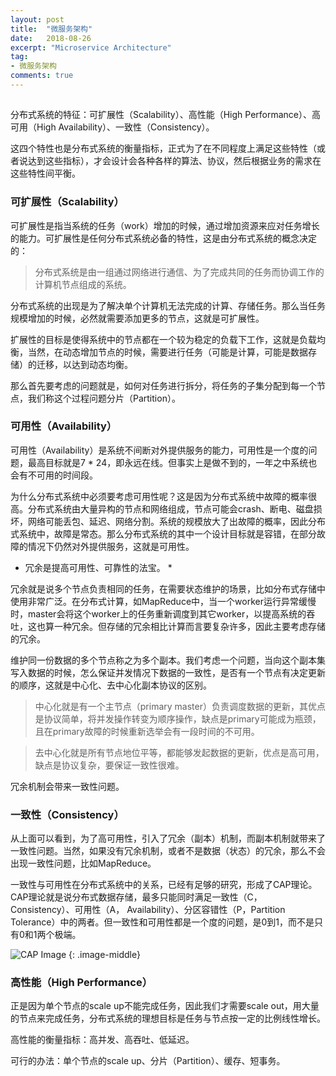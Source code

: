 ```yaml
---
layout: post
title:  "微服务架构"
date:   2018-08-26
excerpt: "Microservice Architecture"
tag:
- 微服务架构
comments: true
---
```


## 
分布式系统的特征：可扩展性（Scalability）、高性能（High Performance）、高可用（High Availability）、一致性（Consistency）。

这四个特性也是分布式系统的衡量指标，正式为了在不同程度上满足这些特性（或者说达到这些指标），才会设计会各种各样的算法、协议，然后根据业务的需求在这些特性间平衡。

### 可扩展性（Scalability）
可扩展性是指当系统的任务（work）增加的时候，通过增加资源来应对任务增长的能力。可扩展性是任何分布式系统必备的特性，这是由分布式系统的概念决定的：

> 分布式系统是由一组通过网络进行通信、为了完成共同的任务而协调工作的计算机节点组成的系统。

分布式系统的出现是为了解决单个计算机无法完成的计算、存储任务。那么当任务规模增加的时候，必然就需要添加更多的节点，这就是可扩展性。

扩展性的目标是使得系统中的节点都在一个较为稳定的负载下工作，这就是负载均衡，当然，在动态增加节点的时候，需要进行任务（可能是计算，可能是数据存储）的迁移，以达到动态均衡。

那么首先要考虑的问题就是，如何对任务进行拆分，将任务的子集分配到每一个节点，我们称这个过程问题分片（Partition）。

### 可用性（Availability）
可用性（Availability）是系统不间断对外提供服务的能力，可用性是一个度的问题，最高目标就是7 * 24，即永远在线。但事实上是做不到的，一年之中系统也会有不可用的时间段。

为什么分布式系统中必须要考虑可用性呢？这是因为分布式系统中故障的概率很高。分布式系统由大量异构的节点和网络组成，节点可能会crash、断电、磁盘损坏，网络可能丢包、延迟、网络分割。系统的规模放大了出故障的概率，因此分布式系统中，故障是常态。那么分布式系统的其中一个设计目标就是容错，在部分故障的情况下仍然对外提供服务，这就是可用性。

* 冗余是提高可用性、可靠性的法宝。 *

冗余就是说多个节点负责相同的任务，在需要状态维护的场景，比如分布式存储中使用非常广泛。在分布式计算，如MapReduce中，当一个worker运行异常缓慢时，master会将这个worker上的任务重新调度到其它worker，以提高系统的吞吐，这也算一种冗余。但存储的冗余相比计算而言要复杂许多，因此主要考虑存储的冗余。

维护同一份数据的多个节点称之为多个副本。我们考虑一个问题，当向这个副本集写入数据的时候，怎么保证并发情况下数据的一致性，是否有一个节点有决定更新的顺序，这就是中心化、去中心化副本协议的区别。

> 中心化就是有一个主节点（primary master）负责调度数据的更新，其优点是协议简单，将并发操作转变为顺序操作，缺点是primary可能成为瓶颈，且在primary故障的时候重新选举会有一段时间的不可用。

> 去中心化就是所有节点地位平等，都能够发起数据的更新，优点是高可用，缺点是协议复杂，要保证一致性很难。

冗余机制会带来一致性问题。

### 一致性（Consistency）
从上面可以看到，为了高可用性，引入了冗余（副本）机制，而副本机制就带来了一致性问题。当然，如果没有冗余机制，或者不是数据（状态）的冗余，那么不会出现一致性问题，比如MapReduce。

一致性与可用性在分布式系统中的关系，已经有足够的研究，形成了CAP理论。CAP理论就是说分布式数据存储，最多只能同时满足一致性（C，Consistency）、可用性（A， Availability）、分区容错性（P，Partition Tolerance）中的两者。但一致性和可用性都是一个度的问题，是0到1，而不是只有0和1两个极端。

![CAP Image](http://ox6xu9hb7.bkt.clouddn.com/1089769-20180314103757972-554610630.png)
{: .image-middle}

### 高性能（High Performance）
正是因为单个节点的scale up不能完成任务，因此我们才需要scale out，用大量的节点来完成任务，分布式系统的理想目标是任务与节点按一定的比例线性增长。

高性能的衡量指标：高并发、高吞吐、低延迟。

可行的办法：单个节点的scale up、分片（Partition）、缓存、短事务。
